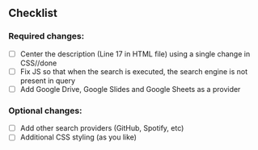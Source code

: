 ## Checklist

### Required changes:
- [ ] Center the description (Line 17 in HTML file) using a single change in CSS//done 
- [ ] Fix JS so that when the search is executed, the search engine is not present in query
- [ ] Add Google Drive, Google Slides and Google Sheets as a provider

### Optional changes:
- [ ] Add other search providers (GitHub, Spotify, etc)
- [ ] Additional CSS styling (as you like)